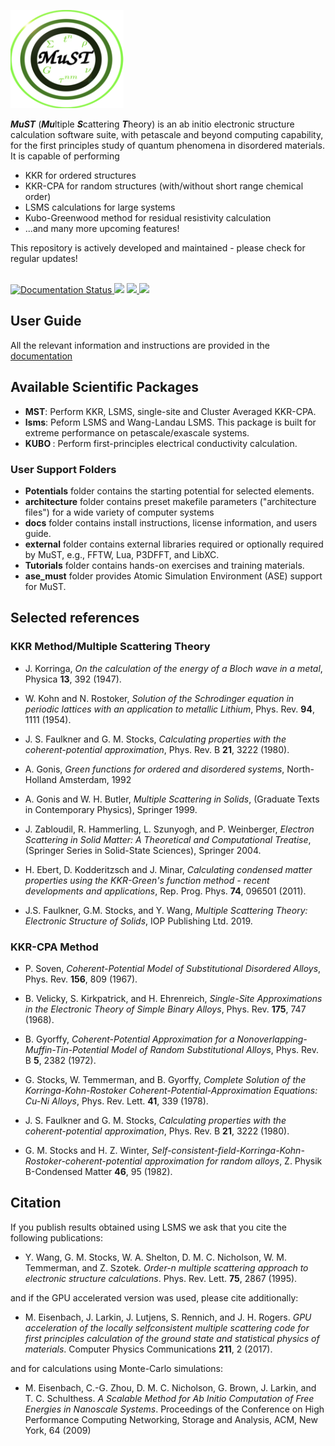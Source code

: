 <img src=MuST_logo.png></img> <br>

<b><i>MuST</i></b> (<strong><i>Mu</i></strong>ltiple <b><i>S</i></b>cattering <b><i>T</i></b>heory) is an ab initio electronic structure calculation software suite, with petascale and beyond computing capability, for the first principles study of quantum phenomena in disordered materials. <br>
It is capable of performing
<ul>
  <li> KKR for ordered structures
  <li> KKR-CPA for random structures (with/without short range chemical order)
  <li> LSMS calculations for large systems
  <li> Kubo-Greenwood method for residual resistivity calculation
  <li> ...and many more upcoming features!
</ul>
This repository is actively developed and maintained - please check for regular updates! <br><br> 

<p float="left">
  <a href='https://must.readthedocs.io/en/latest/?badge=latest'>
    <img src='https://readthedocs.org/projects/must/badge/?version=latest' alt='Documentation Status' />
</a>
<img src=https://img.shields.io/github/license/mstsuite/MuST> 
<a href="https://github.com/mstsuite/MuST/wiki">
  <img src=https://img.shields.io/badge/-MuST%20Wiki-blue> </a>
<a href="https://www.youtube.com/channel/UCvlVeAb_m4kvBa-3_q43TIQ">
  <img src=https://img.shields.io/badge/-MuST%20Youtube%20Channel-red></a>
 </p>

## User Guide
All the relevant information and instructions are provided in the <a href="https://must.readthedocs.io/en/latest/index.html#">documentation</a>

## Available Scientific Packages
<ul>
  <li> <b>MST</b>: Perform KKR, LSMS, single-site and Cluster Averaged KKR-CPA.
  <li> <b>lsms</b>: Peform LSMS and Wang-Landau LSMS. This package is built for extreme performance on petascale/exascale systems.
  <li> <b> KUBO </b>: Perform first-principles electrical conductivity calculation.
</ul>

### User Support Folders
<ul>
<li> <b>Potentials</b> folder contains the starting potential for selected elements.
<li> <b>architecture</b> folder contains preset makefile parameters ("architecture files") for a wide variety of computer systems
<li> <b>docs</b> folder contains install instructions, license information, and users guide.
  <li> <b>external</b> folder contains external libraries required or optionally required by MuST, e.g., FFTW, Lua, P3DFFT, and LibXC.
  <li> <b>Tutorials</b> folder contains hands-on exercises and training materials.
<li> <b>ase_must</b> folder provides Atomic Simulation Environment (ASE) support for MuST.
</ul>

## Selected references
### KKR Method/Multiple Scattering Theory
* J. Korringa, _On the calculation of the energy of a Bloch wave in a metal_, Physica **13**, 392 (1947).

* W. Kohn and N. Rostoker, _Solution of the Schrodinger equation in periodic lattices with an application to metallic Lithium_, Phys. Rev. **94**, 1111 (1954).

* J. S. Faulkner and G. M. Stocks, _Calculating properties with the coherent-potential approximation_, Phys. Rev. B **21**, 3222 (1980).

* A. Gonis, _Green functions for ordered and disordered systems_, North-Holland Amsterdam, 1992

* A. Gonis and W. H. Butler, _Multiple Scattering in Solids_, (Graduate Texts in Contemporary Physics), Springer 1999.

* J. Zabloudil, R. Hammerling, L. Szunyogh, and P. Weinberger, _Electron Scattering in Solid Matter: A Theoretical and Computational Treatise_, (Springer Series in Solid-State Sciences), Springer 2004.

* H. Ebert, D. Kodderitzsch and J. Minar, _Calculating condensed matter properties using the KKR-Green's function method - recent developments and applications_, Rep. Prog. Phys. **74**, 096501 (2011).

* J.S. Faulkner, G.M. Stocks, and Y. Wang, _Multiple Scattering Theory: Electronic Structure of Solids_, IOP Publishing Ltd. 2019.

### KKR-CPA Method
* P. Soven, _Coherent-Potential Model of Substitutional Disordered Alloys_, Phys. Rev. **156**, 809 (1967).

* B. Velicky, S. Kirkpatrick, and H. Ehrenreich, _Single-Site Approximations in the Electronic Theory of Simple Binary Alloys_, Phys. Rev. **175**, 747 (1968).

* B. Gyorffy, _Coherent-Potential Approximation for a Nonoverlapping-Muffin-Tin-Potential Model of Random Substitutional Alloys_, Phys. Rev. B **5**, 2382 (1972).

* G. Stocks, W. Temmerman, and B. Gyorffy, _Complete Solution of the Korringa-Kohn-Rostoker Coherent-Potential-Approximation Equations: Cu-Ni Alloys_, Phys. Rev. Lett. **41**, 339 (1978).

* J. S. Faulkner and G. M. Stocks, _Calculating properties with the coherent-potential approximation_, Phys. Rev. B **21**, 3222 (1980).

* G. M. Stocks and H. Z. Winter, _Self-consistent-field-Korringa-Kohn-Rostoker-coherent-potential approximation for random alloys_, Z. Physik B-Condensed Matter **46**, 95 (1982).

## Citation
If you publish results obtained using LSMS we ask that you cite the following publications:

* Y. Wang, G. M. Stocks, W. A. Shelton, D. M. C. Nicholson, W. M. Temmerman, and Z. Szotek. _Order-n multiple scattering approach to electronic structure calculations_. Phys. Rev. Lett. **75**, 2867 (1995).

and if the GPU accelerated version was used, please cite additionally:

* M. Eisenbach, J. Larkin, J. Lutjens, S. Rennich, and J. H. Rogers. _GPU acceleration of the locally selfconsistent multiple scattering code for first principles calculation of the ground state and statistical physics of materials_. Computer Physics Communications **211**, 2 (2017).

and for calculations using Monte-Carlo simulations:

* M. Eisenbach, C.-G. Zhou, D. M. C. Nicholson, G. Brown, J. Larkin, and T. C. Schulthess. _A Scalable Method for Ab Initio Computation of Free Energies in Nanoscale Systems_. Proceedings of the Conference on High Performance Computing Networking, Storage and Analysis, ACM, New York, 64 (2009)
